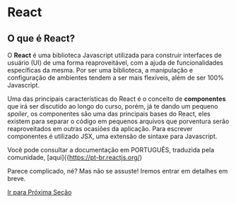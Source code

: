 # React

## O que é React?

O **React** é uma biblioteca Javascript utilizada para construir interfaces de usuário (UI) de uma forma reaproveitável, com a ajuda de funcionalidades específicas da mesma. Por ser uma biblioteca, a manipulação e configuração de ambientes tendem a ser mais flexíveis, além de ser 100% Javascript.

Uma das principais características do React é o conceito de **componentes** que irá ser discutido ao longo do curso, porém, já te dando um pequeno _spoiler_, os componentes são uma das principais bases do React, eles existem para separar o código em pequenos arquivos que porventura serão reaproveitados em outras ocasiões da aplicação. Para escrever componentes é utilizado JSX, uma extensão de sintaxe para Javascript.

Você pode consultar a documentação em PORTUGUÊS, traduzida pela comunidade, [aqui]{{https://pt-br.reactjs.org/)

Parece complicado, né? Mas não se assuste! Iremos entrar em detalhes em breve.

[Ir para Próxima Seção](./3-Componentizacao.md)
